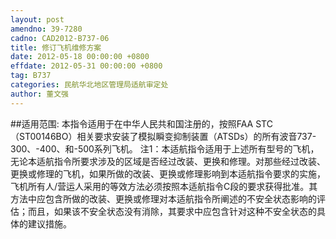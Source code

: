 ```yaml
---
layout: post
amendno: 39-7280
cadno: CAD2012-B737-06
title: 修订飞机维修方案
date: 2012-05-18 00:00:00 +0800
effdate: 2012-05-31 00:00:00 +0800
tag: B737
categories: 民航华北地区管理局适航审定处
author: 董文强
---
```


##适用范围:
本指令适用于在中华人民共和国注册的，按照FAA STC（ST00146BO）相关要求安装了模拟瞬变抑制装置（ATSDs）的所有波音737-300、-400、和-500系列飞机。
注1：本适航指令适用于上述所有型号的飞机，无论本适航指令所要求涉及的区域是否经过改装、更换和修理。对那些经过改装、更换或修理的飞机，如果所做的改装、更换或修理影响到本适航指令要求的实施，飞机所有人/营运人采用的等效方法必须按照本适航指令C段的要求获得批准。其方法中应包含所做的改装、更换或修理对本适航指令所阐述的不安全状态影响的评估；而且，如果该不安全状态没有消除，其要求中应包含针对这种不安全状态的具体的建议措施。

